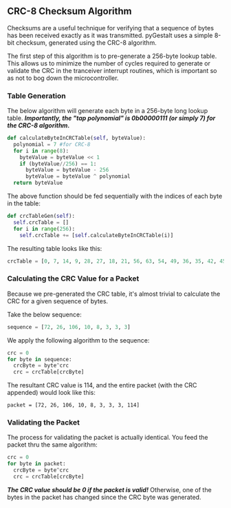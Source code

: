 ## CRC-8 Checksum Algorithm

Checksums are a useful technique for verifying that a sequence of bytes has been received exactly as it was transmitted. pyGestalt uses a simple 8-bit checksum, generated using the CRC-8 algorithm. 

The first step of this algorithm is to pre-generate a 256-byte lookup table. This allows us to minimize the number of cycles required to generate or validate the CRC in the tranceiver interrupt routines, which is important so as not to bog down the microcontroller.

### Table Generation

The below algorithm will generate each byte in a 256-byte long lookup table. _**Importantly, the "tap polynomial" is 0b00000111 (or simply 7) for the CRC-8 algorithm.**_
```python
def calculateByteInCRCTable(self, byteValue):
  polynomial = 7 #for CRC-8
  for i in range(8):
    byteValue = byteValue << 1
    if (byteValue//256) == 1:
      byteValue = byteValue - 256
      byteValue = byteValue ^ polynomial
  return byteValue
```

The above function should be fed sequentially with the indices of each byte in the table:
```python
def crcTableGen(self):
  self.crcTable = []
  for i in range(256):
    self.crcTable += [self.calculateByteInCRCTable(i)]
```

The resulting table looks like this:

```python
crcTable = [0, 7, 14, 9, 28, 27, 18, 21, 56, 63, 54, 49, 36, 35, 42, 45, 112, 119, 126, 121, 108, 107, 98, 101, 72, 79, 70, 65, 84, 83, 90, 93, 224, 231, 238, 233, 252, 251, 242, 245, 216, 223, 214, 209, 196, 195, 202, 205, 144, 151, 158, 153, 140, 139, 130, 133, 168, 175, 166, 161, 180, 179, 186, 189, 199, 192, 201, 206, 219, 220, 213, 210, 255, 248, 241, 246, 227, 228, 237, 234, 183, 176, 185, 190, 171, 172, 165, 162, 143, 136, 129, 134, 147, 148, 157, 154, 39, 32, 41, 46, 59, 60, 53, 50, 31, 24, 17, 22, 3, 4, 13, 10, 87, 80, 89, 94, 75, 76, 69, 66, 111, 104, 97, 102, 115, 116, 125, 122, 137, 142, 135, 128, 149, 146, 155, 156, 177, 182, 191, 184, 173, 170, 163, 164, 249, 254, 247, 240, 229, 226, 235, 236, 193, 198, 207, 200, 221, 218, 211, 212, 105, 110, 103, 96, 117, 114, 123, 124, 81, 86, 95, 88, 77, 74, 67, 68, 25, 30, 23, 16, 5, 2, 11, 12, 33, 38, 47, 40, 61, 58, 51, 52, 78, 73, 64, 71, 82, 85, 92, 91, 118, 113, 120, 127, 106, 109, 100, 99, 62, 57, 48, 55, 34, 37, 44, 43, 6, 1, 8, 15, 26, 29, 20, 19, 174, 169, 160, 167, 178, 181, 188, 187, 150, 145, 152, 159, 138, 141, 132, 131, 222, 217, 208, 215, 194, 197, 204, 203, 230, 225, 232, 239, 250, 253, 244, 243]
```

### Calculating the CRC Value for a Packet
Because we pre-generated the CRC table, it's almost trivial to calculate the CRC for a given sequence of bytes.

Take the below sequence:

```python
sequence = [72, 26, 106, 10, 8, 3, 3, 3]
```

We apply the following algorithm to the sequence:

```python
crc = 0
for byte in sequence:
  crcByte = byte^crc
  crc = crcTable[crcByte]
```

The resultant CRC value is 114, and the entire packet (with the CRC appended) would look like this:

```
packet = [72, 26, 106, 10, 8, 3, 3, 3, 114]
```

### Validating the Packet
The process for validating the packet is actually identical. You feed the packet thru the same algorithm:

```python
crc = 0
for byte in packet:
  crcByte = byte^crc
  crc = crcTable[crcByte]
```

_**The CRC value should be 0 if the packet is valid!**_ Otherwise, one of the bytes in the packet has changed since the CRC byte was generated.

